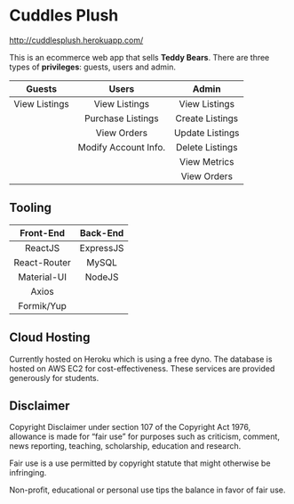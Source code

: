 # Cuddles Plush
http://cuddlesplush.herokuapp.com/

This is an ecommerce web app that sells **Teddy Bears**. There are three types of **privileges**: guests, users and admin. 

|    Guests     |        Users         |      Admin      |
| :-----------: | :------------------: | :-------------: |
| View Listings |    View Listings     |  View Listings  |
|               |  Purchase Listings   | Create Listings |
|               |     View Orders      | Update Listings |
|               | Modify Account Info. | Delete Listings |
|               |                      |  View Metrics   |
|               |                      |   View Orders   |

## Tooling

|  Front-End   | Back-End  |
| :----------: | :-------: |
|   ReactJS    | ExpressJS |
| React-Router |   MySQL   |
| Material-UI  |  NodeJS   |
|    Axios     |           |
|  Formik/Yup  |           |

## Cloud Hosting

Currently hosted on Heroku which is using a free dyno. The database is hosted on AWS EC2 for cost-effectiveness. These services are provided generously for students.

## Disclaimer

Copyright Disclaimer under section 107 of the Copyright Act 1976, allowance is made for “fair use” for purposes such as criticism, comment, news reporting, teaching, scholarship, education and research.

Fair use is a use permitted by copyright statute that might otherwise be infringing. 

Non-profit, educational or personal use tips the balance in favor of fair use. 
